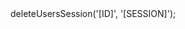 <?php

use Appwrite\Client;
use Appwrite\Services\Users;

$client = new Client();

$client
    setProject('')
    setKey('')
;

$users = new Users($client);

$result = $users->deleteUsersSession('[ID]', '[SESSION]');